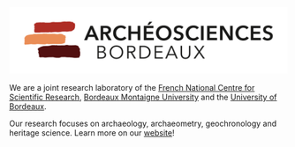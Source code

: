 ![Archéosciences Bordeaux](logo.png)

We are a joint research laboratory of the [French National Centre for Scientific Research](https://www.cnrs.fr/), [Bordeaux Montaigne University](https://www.u-bordeaux-montaigne.fr/) and the [University of Bordeaux](https://www.u-bordeaux.fr/).

Our research focuses on archaeology, archaeometry, geochronology and heritage science. Learn more on our [website](https://www.archeosciences-bordeaux.fr/)!

